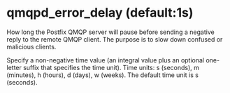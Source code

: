 # qmqpd_error_delay (default:1s) 


How long the Postfix QMQP server will pause before sending a negative
reply to the remote QMQP client. The purpose is to slow down confused
or malicious clients.


 Specify a non-negative time value (an integral value plus an optional
one-letter suffix that specifies the time unit).  Time units: s
(seconds), m (minutes), h (hours), d (days), w (weeks).
The default time unit is s (seconds).  


